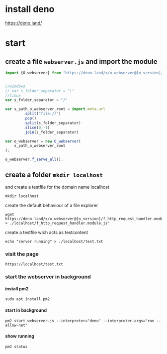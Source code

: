 # install deno 
https://deno.land/

# start  

## create a file `webserver.js` and import the module
```javascript
import {O_webserver} from "https://deno.land/x/o_webserver@[n_version]/O_webserver.module.js"


//windows
// var s_folder_separator = "\"
//linux
var s_folder_separator = "/"

var s_path_o_webserver_root = import.meta.url
        .split("file://")
        .pop()
        .split(s_folder_separator)
        .slice(0,-1)
        .join(s_folder_separator)

var o_webserver = new O_webserver(
    s_path_o_webserver_root
);

o_webserver.f_serve_all();

```
## create a folder `mkdir localhost`
and create a testfile for the domain name localhost
```
mkdir localhost
```
create the default behaviour of a file explorer
```
wget https://deno.land/x/o_webserver@[n_version]/f_http_request_handler.module.js.example > ./localhost/f_http_request_handler.module.js"
```
create a testfile wich acts as testcontent
```
echo "server running" > ./localhost/test.txt 
```
### visit the page 
```
https://localhost/test.txt
```
### start the webserver in background
####  install pm2 
```
sudo apt install pm2
```
#### start in background
```
pm2 start webserver.js --interpreter="deno" --interpreter-args="run --allow-net" 
```

#### show running 
```
pm2 status
```



